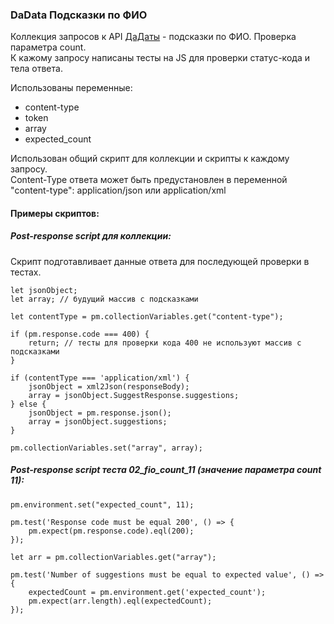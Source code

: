 ### DaData Подсказки по ФИО

Коллекция запросов к API [ДаДаты](https://dadata.ru/) - подсказки по ФИО. Проверка параметра count.\
К кажому запросу написаны тесты на JS для проверки статус-кода и тела ответа.

Использованы переменные: 
- content-type
- token
- array
- expected_count

Использован общий скрипт для коллекции и скрипты к каждому запросу.\
Content-Type ответа может быть предустановлен в переменной "content-type":  application/json или application/xml

#### Примеры скриптов:

##### Post-response script для коллекции:

Скрипт подготавливает данные ответа для последующей проверки в тестах. 
```
let jsonObject; 
let array; // будущий массив с подсказками

let contentType = pm.collectionVariables.get("content-type");

if (pm.response.code === 400) {
    return; // тесты для проверки кода 400 не используют массив с подсказками
}

if (contentType === 'application/xml') {
    jsonObject = xml2Json(responseBody);
    array = jsonObject.SuggestResponse.suggestions;
} else {
    jsonObject = pm.response.json();
    array = jsonObject.suggestions;
}

pm.collectionVariables.set("array", array);
```
##### Post-response script теста 02_fio_count_11 (значение параметра count 11):
```
pm.environment.set("expected_count", 11);

pm.test('Response code must be equal 200', () => {
    pm.expect(pm.response.code).eql(200);
});

let arr = pm.collectionVariables.get("array");

pm.test('Number of suggestions must be equal to expected value', () => {
    expectedCount = pm.environment.get('expected_count');
    pm.expect(arr.length).eql(expectedCount);
});
```
